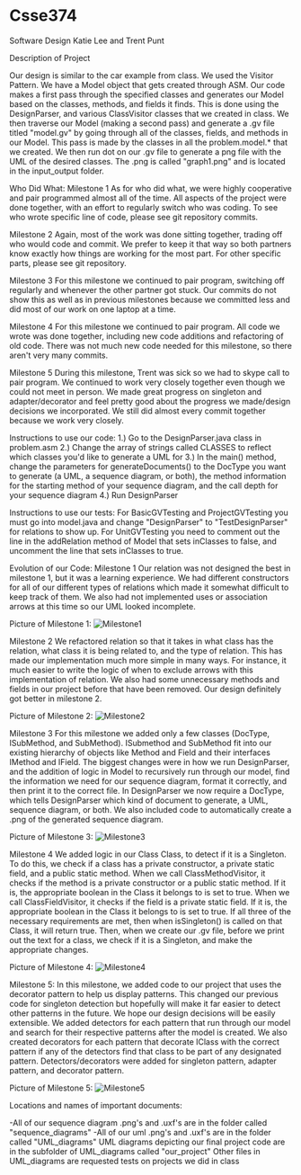 # Csse374
Software Design
Katie Lee and Trent Punt

Description of Project

Our design is similar to the car example from class. We used the Visitor Pattern. We have a Model object that gets created through ASM. Our code makes a first pass through the specified classes and generates our Model based on the classes, methods, and fields it finds. This is done using the DesignParser, and various ClassVisitor classes that we created in class. We then traverse our Model (making a second pass) and generate a .gv file titled "model.gv" by going through all of the classes, fields, and methods in our Model. This pass is made by the classes in all the problem.model.* that we created. We then run dot on our .gv file to generate a png file with the UML of the desired classes. The .png is called "graph1.png" and is located in the input_output folder. 

Who Did What:
Milestone 1
As for who did what, we were highly cooperative and pair programmed almost all of the time. All aspects of the project were done together, with an effort to regularly switch who was coding. To see who wrote specific line of code, please see git repository commits.

Milestone 2
Again, most of the work was done sitting together, trading off who would code and commit. We prefer to keep it that way so both partners know exactly how things are working for the most part. For other specific parts, please see git repository.

Milestone 3
For this milestone we continued to pair program, switching off regularly and whenever the other partner got stuck. Our commits do not show this as well as in previous milestones because we committed less and did most of our work on one laptop at a time.

Milestone 4
For this milestone we continued to pair program. All code we wrote was done together, including new code additions and refactoring of old code. There was not much new code needed for this milestone, so there aren't very many commits.

Milestone 5
During this milestone, Trent was sick so we had to skype call to pair program. We continued to work very closely together even though we could not meet in person. We made great progress on singleton and adapter/decorator and feel pretty good about the progress we made/design decisions we incorporated. We still did almost every commit together because we work very closely.

Instructions to use our code:
1.) Go to the DesignParser.java class in problem.asm
2.) Change the array of strings called CLASSES to reflect which classes you'd like to generate a UML for
3.) In the main() method, change the parameters for generateDocuments() to the DocType you want to generate (a UML, a sequence diagram, or both), the method information for the starting method of your sequence diagram, and the call depth for your sequence diagram
4.) Run DesignParser

Instructions to use our tests:
For BasicGVTesting and ProjectGVTesting you must go into model.java and change "DesignParser" to "TestDesignParser" for relations to show up. For UnitGVTesting you need to comment out the line in the addRelation method of Model that sets inClasses to false, and uncomment the line that sets inClasses to true.

Evolution of our Code:
Milestone 1
Our relation was not designed the best in milestone 1, but it was a learning experience. We had different constructors for all of our different types of relations which made it somewhat difficult to keep track of them. We also had not implemented uses or association arrows at this time so our UML looked incomplete. 

Picture of Milestone 1:
![Milestone1](./docs/FinalProjectUML_M1.png)

Milestone 2
We refactored relation so that it takes in what class has the relation, what class it is being related to, and the type of relation. This has made our implementation much more simple in many ways. For instance, it much easier to write the logic of when to exclude arrows with this implementation of relation. We also had some unnecessary methods and fields in our project before that have been removed. Our design definitely got better in milestone 2.

Picture of Milestone 2:
![Milestone2](./docs/FinalProjectUML_M2.png)

Milestone 3
For this milestone we added only a few classes (DocType, ISubMethod, and SubMethod). ISubmethod and SubMethod fit into our existing hierarchy of objects like Method and Field and their interfaces IMethod and IField. The biggest changes were in how we run DesignParser, and the addition of logic in Model to recursively run through our model, find the information we need for our sequence diagram, format it correctly, and then print it to the correct file. In DesignParser we now require a DocType, which tells DesignParser which kind of document to generate, a UML, sequence diagram, or both. We also included code to automatically create a .png of the generated sequence diagram.

Picture of Milestone 3:
![Milestone3](./docs/FinalProjectUML_M3.png)

Milestone 4
We added logic in our Class Class, to detect if it is a Singleton. To do this, we check if a class has a private constructor, a private static field, and a public static method. When we call ClassMethodVisitor, it checks if the method is a private constructor or a public static method. If it is, the appropriate boolean in the Class it belongs to is set to true. When we call ClassFieldVisitor, it checks if the field is a private static field. If it is, the appropriate boolean in the Class it belongs to is set to true. If all three of the necessary requirements are met, then when isSingleton() is called on that Class, it will return true. Then, when we create our .gv file, before we print out the text for a class, we check if it is a Singleton, and make the appropriate changes. 

Picture of Milestone 4:
![Milestone4](./docs/FinalProjectUML_M4.png)

Milestone 5:
In this milestone, we added code to our project that uses the decorator pattern to help us display patterns. This changed our previous code for singleton detection but hopefully will make it far easier to detect other patterns in the future. We hope our design decisions will be easily extensible. We added detectors for each pattern that run through our model and search for their respective patterns after the model is created. We also created decorators for each pattern that decorate IClass with the correct pattern if any of the detectors find that class to be part of any designated pattern. Detectors/decorators were added for singleton pattern, adapter pattern, and decorator pattern.

Picture of Milestone 5:
![Milestone5](./docs/FinalProjectUML_M5.png)


Locations and names of important documents:

-All of our sequence diagram .png's and .uxf's are in the folder called "sequence_diagrams"
-All of our uml .png's and .uxf's are in the folder called "UML_diagrams"
UML diagrams depicting our final project code are in the subfolder of UML_diagrams called "our_project"
Other files in UML_diagrams are requested tests on projects we did in class